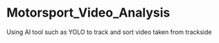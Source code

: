 # Motorsport_Video_Analysis
Using AI tool such as YOLO to track and sort video taken from trackside
